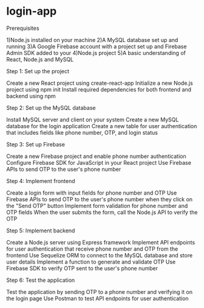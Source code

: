 # login-app

Prerequisites

1)Node.js installed on your machine
2)A MySQL database set up and running
3)A Google Firebase account with a project set up and Firebase Admin SDK added to your 4)Node.js project
5)A basic understanding of React, Node.js and MySQL

Step 1: Set up the project

Create a new React project using create-react-app
Initialize a new Node.js project using npm init
Install required dependencies for both frontend and backend using npm

Step 2: Set up the MySQL database

Install MySQL server and client on your system
Create a new MySQL database for the login application
Create a new table for user authentication that includes fields like phone number, OTP, and login status

Step 3: Set up Firebase

Create a new Firebase project and enable phone number authentication
Configure Firebase SDK for JavaScript in your React project
Use Firebase APIs to send OTP to the user's phone number

Step 4: Implement frontend

Create a login form with input fields for phone number and OTP
Use Firebase APIs to send OTP to the user's phone number when they click on the "Send OTP" button
Implement form validation for phone number and OTP fields
When the user submits the form, call the Node.js API to verify the OTP

Step 5: Implement backend

Create a Node.js server using Express framework
Implement API endpoints for user authentication that receive phone number and OTP from the frontend
Use Sequelize ORM to connect to the MySQL database and store user details
Implement a function to generate and validate OTP
Use Firebase SDK to verify OTP sent to the user's phone number

Step 6: Test the application

Test the application by sending OTP to a phone number and verifying it on the login page
Use Postman to test API endpoints for user authentication
